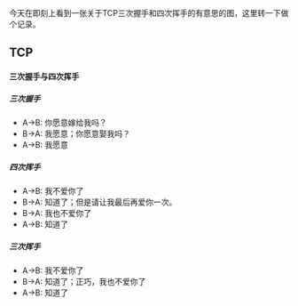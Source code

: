 今天在即刻上看到一张关于TCP三次握手和四次挥手的有意思的图，这里转一下做个记录。
## TCP
#### 三次握手与四次挥手
##### 三次握手
* A->B: 你愿意嫁给我吗？
* B->A: 我愿意；你愿意娶我吗？
* A->B: 我愿意

##### 四次挥手
* A->B: 我不爱你了
* B->A: 知道了；但是请让我最后再爱你一次。
* B->A: 我也不爱你了
* A->B: 知道了

##### 三次挥手
* A->B: 我不爱你了
* B->A: 知道了；正巧，我也不爱你了
* A->B: 知道了
